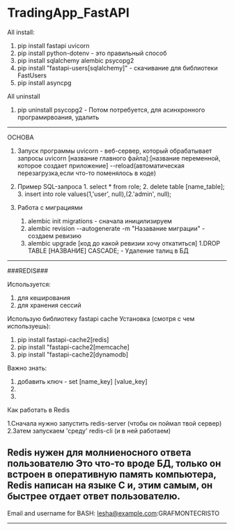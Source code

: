 # TradingApp_FastAPI

All install:

1. pip install fastapi uvicorn
2. pip install python-dotenv - это правильный способ
3. pip install sqlalchemy alembic psycopg2
4. pip install "fastapi-users[sqlalchemy]" - скачивание для библиотеки FastUsers
5. pip install asyncpg

All uninstall

1. pip uninstall psycopg2 - Потом потребуется, для асинхронного програмирвоания, удалить

------------------------------------------------------------------------------------------------------------------------

ОСНОВА

1. Запуск программы
uvicorn - веб-сервер, который обрабатывает запросы
uvicorn [название главного файла]:[название переменной, которое создает приложение] --reload(автоматическая перезагрузка,если что-то поменялось в коде)


2. Пример SQL-запроса
	   1. select * from role;
	   2. delete table [name_table];
	   3. insert into role values(1,'user', null),(2.'admin', null);


3. Работа с миграциями
    1. alembic init migrations - сначала иницилизируем
    2. alembic revision --autogenerate -m "Назавание миграции" - создаем ревизию
    3. alembic upgrade [код до какой ревизии хочу откатиться]
        1.DROP TABLE [НАЗВАНИЕ] CASCADE; - Удаление талиц в БД


------------------------------------------------------------------------------------------------------------------------
###REDIS###

Используется:

1. для кеширования
2. для хранения сессий

Использую библиотеку fastapi cache
Установка (смотря с чем используешь):

1. pip install fastapi-cache2[redis]
2. pip install "fastapi-cache2[memcache]
3. pip install "fastapi-cache2[dynamodb]

Важно знать:

1. добавить ключ - set [name_key] [value_key]
2.
3.

Как работать в Redis

1.Сначала нужно запустить redis-server (чтобы он поймал твой сервер)
2.Затем запускаем 'среду' redis-cli (и в ней работаем)

Redis нужен для молниеносного ответа пользователю
Это что-то вроде БД, только он встроен в оперативную память компьютера, Redis написан на языке C и, этим самым,
он быстрее отдает ответ пользователю.
------------------------------------------------------------------------------------------------------------------------

Email and username for BASH:
lesha@example.com:GRAFMONTECRISTO

------------------------------------------------------------------------------------------------------------------------


